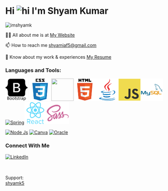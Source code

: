 <h1>Hi <span><img src="https://raw.githubusercontent.com/iampavangandhi/iampavangandhi/master/gifs/Hi.gif" alt="hi" width="40"></span> I'm Shyam Kumar</h1>
<img src="https://shyamk5.github.io/imshyamk/src/Images/avtar.png" width="150" alt="imshyamk">

<p>👨‍💻 All about me is at <a href="https://shyamk5.github.io/imshyamk/">My Website</a></p>

<p>📫 How to reach me <a href="mailto:shyamiaf5@gmail.com">shyamiaf5@gmail.com</a></p>

<p>📄 Know about my work & experiences <a href="https://github.com/shyamk5/imshyamk/blob/main/Resume.pdf">My Resume</a></p>

<h3>Languages and Tools:</h3>

<a href="#"><img src="https://raw.githubusercontent.com/devicons/devicon/master/icons/bootstrap/bootstrap-plain-wordmark.svg" alt="bootstrap" width="70" height="70"></a> <a href="#"><img src="https://raw.githubusercontent.com/devicons/devicon/master/icons/css3/css3-original-wordmark.svg" alt="CSS" width="70" height="70"></a><a href="#"><img src="https://camo.githubusercontent.com/fbfcb9e3dc648adc93bef37c718db16c52f617ad055a26de6dc3c21865c3321d/68747470733a2f2f7777772e766563746f726c6f676f2e7a6f6e652f6c6f676f732f6769742d73636d2f6769742d73636d2d69636f6e2e737667" alt="" width="70" height="70"></a><a href="#"><img src="https://raw.githubusercontent.com/devicons/devicon/master/icons/html5/html5-original-wordmark.svg" alt="HTML" width="70" height="70"></a><a href="#"><img src="https://raw.githubusercontent.com/devicons/devicon/master/icons/java/java-original.svg" alt="Java" width="70" height="70"></a><a href="#"><img src="https://raw.githubusercontent.com/devicons/devicon/master/icons/javascript/javascript-original.svg" alt="JavaScript" width="70" height="70"></a><a href="#"><img src="https://raw.githubusercontent.com/devicons/devicon/master/icons/mysql/mysql-original-wordmark.svg" alt="MySQL" width="70" height="70"></a><a href="#"><img src="https://camo.githubusercontent.com/4545b55c7771bbd175235c80b518dcbbf2f6ee0b984a51ad9363cba8cb70e67c/68747470733a2f2f7777772e766563746f726c6f676f2e7a6f6e652f6c6f676f732f737072696e67696f2f737072696e67696f2d69636f6e2e737667" alt="Spring" width="70" height="70"></a><a href="#"><img src="https://raw.githubusercontent.com/devicons/devicon/master/icons/react/react-original-wordmark.svg" alt="React" width="70" height="70"></a><a href="#"><img src="https://raw.githubusercontent.com/devicons/devicon/master/icons/sass/sass-original.svg" alt="Canva" width="70" height="70"></a>

<a href="#"><img src="https://camo.githubusercontent.com/7d7b100e379663ee40a20989e6c61737e6396c1dafc3a7c6d2ada8d4447eb0e4/68747470733a2f2f696d672e736869656c64732e696f2f62616467652f6e6f64652e6a732d3644413535463f7374796c653d666f722d7468652d6261646765266c6f676f3d6e6f64652e6a73266c6f676f436f6c6f723d7768697465" alt="Node Js" width="105" height="35"></a>    <a href="#"><img src="https://camo.githubusercontent.com/5e97a4e428eb8bdf169c671b77ebe47f45cf9ca4e704e4bcac4932d3c8511ad6/68747470733a2f2f696d672e736869656c64732e696f2f62616467652f43616e76612d2532333030433443432e7376673f7374796c653d666f722d7468652d6261646765266c6f676f3d43616e7661266c6f676f436f6c6f723d7768697465" alt="Canva" width="105" height="35"></a>  <a href="#"><img src="https://img.shields.io/badge/Oracle-F80000?style=for-the-badge&logo=oracle&logoColor=black" alt="Oracle" width="105" height="35"></a>

<h3>Connect With Me</h3>
<a href="https://www.linkedin.com/in/shyamk5/"><img src="https://raw.githubusercontent.com/rahuldkjain/github-profile-readme-generator/master/src/images/icons/Social/linked-in-alt.svg" alt="LinkedIn" width="50" height="40"></a><br><br>

<img src="https://media.giphy.com/media/USV0ym3bVWQJJmNu3N/giphy.gif" width="150" alt="">

Support:<br>
<a href="https://github.com/shyamk5/">shyamk5</a>
